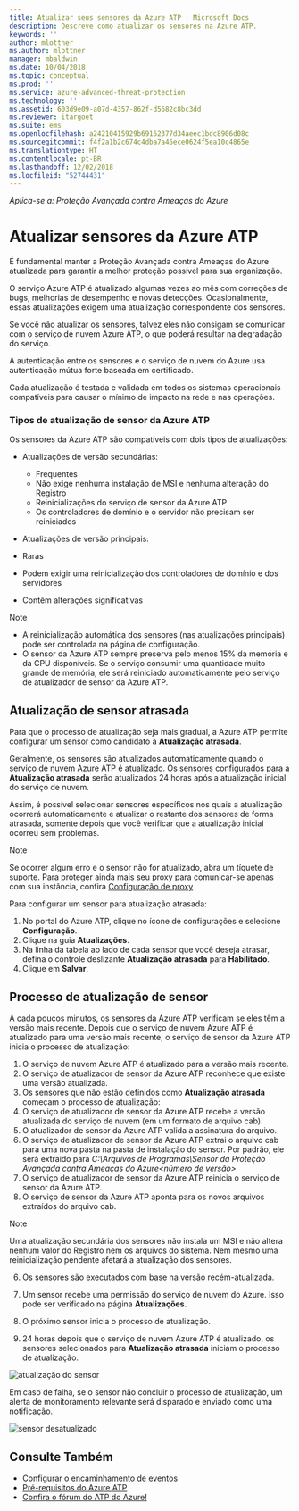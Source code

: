 ```yaml
---
title: Atualizar seus sensores da Azure ATP | Microsoft Docs
description: Descreve como atualizar os sensores na Azure ATP.
keywords: ''
author: mlottner
ms.author: mlottner
manager: mbaldwin
ms.date: 10/04/2018
ms.topic: conceptual
ms.prod: ''
ms.service: azure-advanced-threat-protection
ms.technology: ''
ms.assetid: 603d9e09-a07d-4357-862f-d5682c8bc3dd
ms.reviewer: itargoet
ms.suite: ems
ms.openlocfilehash: a24210415929b69152377d34aeec1bdc8906d08c
ms.sourcegitcommit: f4f2a1b2c674c4dba7a46ece0624f5ea10c4865e
ms.translationtype: HT
ms.contentlocale: pt-BR
ms.lasthandoff: 12/02/2018
ms.locfileid: "52744431"
---
```

*Aplica-se a: Proteção Avançada contra Ameaças do Azure*


# <a name="update-azure-atp-sensors"></a>Atualizar sensores da Azure ATP
É fundamental manter a Proteção Avançada contra Ameaças do Azure atualizada para garantir a melhor proteção possível para sua organização.

O serviço Azure ATP é atualizado algumas vezes ao mês com correções de bugs, melhorias de desempenho e novas detecções. Ocasionalmente, essas atualizações exigem uma atualização correspondente dos sensores. 

Se você não atualizar os sensores, talvez eles não consigam se comunicar com o serviço de nuvem Azure ATP, o que poderá resultar na degradação do serviço. 

A autenticação entre os sensores e o serviço de nuvem do Azure usa autenticação mútua forte baseada em certificado. 

Cada atualização é testada e validada em todos os sistemas operacionais compatíveis para causar o mínimo de impacto na rede e nas operações.

### <a name="azure-atp-sensor-update-types"></a>Tipos de atualização de sensor da Azure ATP   

Os sensores da Azure ATP são compatíveis com dois tipos de atualizações:
- Atualizações de versão secundárias: 
  - Frequentes 
  - Não exige nenhuma instalação de MSI e nenhuma alteração do Registro
  - Reinicializações do serviço de sensor da Azure ATP
  - Os controladores de domínio e o servidor não precisam ser reiniciados

- Atualizações de versão principais:
 - Raras
 - Podem exigir uma reinicialização dos controladores de domínio e dos servidores
 - Contêm alterações significativas 

> [!NOTE]
>- A reinicialização automática dos sensores (nas atualizações principais) pode ser controlada na página de configuração. 
> - O sensor da Azure ATP sempre preserva pelo menos 15% da memória e da CPU disponíveis. Se o serviço consumir uma quantidade muito grande de memória, ele será reiniciado automaticamente pelo serviço de atualizador de sensor da Azure ATP.

## <a name="delayed-sensor-update"></a>Atualização de sensor atrasada
Para que o processo de atualização seja mais gradual, a Azure ATP permite configurar um sensor como candidato à **Atualização atrasada**. 

Geralmente, os sensores são atualizados automaticamente quando o serviço de nuvem Azure ATP é atualizado. Os sensores configurados para a **Atualização atrasada** serão atualizados 24 horas após a atualização inicial do serviço de nuvem.

Assim, é possível selecionar sensores específicos nos quais a atualização ocorrerá automaticamente e atualizar o restante dos sensores de forma atrasada, somente depois que você verificar que a atualização inicial ocorreu sem problemas.

> [!NOTE]
> Se ocorrer algum erro e o sensor não for atualizado, abra um tíquete de suporte. Para proteger ainda mais seu proxy para comunicar-se apenas com sua instância, confira [Configuração de proxy](configure-proxy.md)

Para configurar um sensor para atualização atrasada:

1. No portal do Azure ATP, clique no ícone de configurações e selecione **Configuração**.
2. Clique na guia **Atualizações**.
3. Na linha da tabela ao lado de cada sensor que você deseja atrasar, defina o controle deslizante **Atualização atrasada** para **Habilitado**.
4. Clique em **Salvar**.
 
## <a name="sensor-update-process"></a>Processo de atualização de sensor

A cada poucos minutos, os sensores da Azure ATP verificam se eles têm a versão mais recente. Depois que o serviço de nuvem Azure ATP é atualizado para uma versão mais recente, o serviço de sensor da Azure ATP inicia o processo de atualização:

1. O serviço de nuvem Azure ATP é atualizado para a versão mais recente.
2. O serviço de atualizador de sensor da Azure ATP reconhece que existe uma versão atualizada.
3. Os sensores que não estão definidos como **Atualização atrasada** começam o processo de atualização:
  1. O serviço de atualizador de sensor da Azure ATP recebe a versão atualizada do serviço de nuvem (em um formato de arquivo cab).
  2. O atualizador de sensor da Azure ATP valida a assinatura do arquivo.
  3. O serviço de atualizador de sensor da Azure ATP extrai o arquivo cab para uma nova pasta na pasta de instalação do sensor. Por padrão, ele será extraído para *C:\Arquivos de Programas\Sensor da Proteção Avançada contra Ameaças do Azure\<número de versão>*
  4. O serviço de atualizador de sensor da Azure ATP reinicia o serviço de sensor da Azure ATP.
  5. O serviço de sensor da Azure ATP aponta para os novos arquivos extraídos do arquivo cab.
  > [!NOTE]
  >Uma atualização secundária dos sensores não instala um MSI e não altera nenhum valor do Registro nem os arquivos do sistema. Nem mesmo uma reinicialização pendente afetará a atualização dos sensores. 
  6. Os sensores são executados com base na versão recém-atualizada.
  7. Um sensor recebe uma permissão do serviço de nuvem do Azure. Isso pode ser verificado na página **Atualizações**.
  8. O próximo sensor inicia o processo de atualização. 

4. 24 horas depois que o serviço de nuvem Azure ATP é atualizado, os sensores selecionados para **Atualização atrasada** iniciam o processo de atualização.

![atualização do sensor](./media/sensor-update.png)


Em caso de falha, se o sensor não concluir o processo de atualização, um alerta de monitoramento relevante será disparado e enviado como uma notificação.

![sensor desatualizado](./media/sensor-outdated.png)


## <a name="see-also"></a>Consulte Também

- [Configurar o encaminhamento de eventos](configure-event-forwarding.md)
- [Pré-requisitos do Azure ATP](atp-prerequisites.md)
- [Confira o fórum do ATP do Azure!](https://aka.ms/azureatpcommunity)